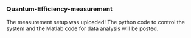 ### Quantum-Efficiency-measurement
The measurement setup was uploaded!
The python code to control the system and the Matlab code for data analysis will be posted.
